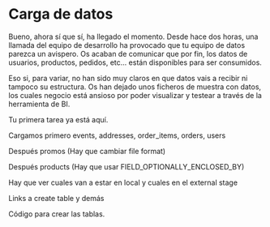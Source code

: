 
# Carga de datos

Bueno, ahora sí que sí, ha llegado el momento. Desde hace dos horas, una llamada del equipo de desarrollo ha provocado que tu equipo de datos parezca un avispero. Os acaban de comunicar que por fin, los datos de usuarios, productos, pedidos, etc... están disponibles para ser consumidos.

Eso si, para variar, no han sido muy claros en que datos vais a recibir ni tampoco su estructura. Os han dejado unos ficheros de muestra con datos, los cuales negocio está ansioso por poder visualizar y testear a través de la herramienta de BI.

Tu primera tarea ya está aquí.

Cargamos primero events, addresses, order_items, orders, users

Después promos
(Hay que cambiar file format)

Después products
(Hay que usar FIELD_OPTIONALLY_ENCLOSED_BY) 

Hay que ver cuales van a estar en local y cuales en el external stage

Links a create table y demás

Código para crear las tablas.


